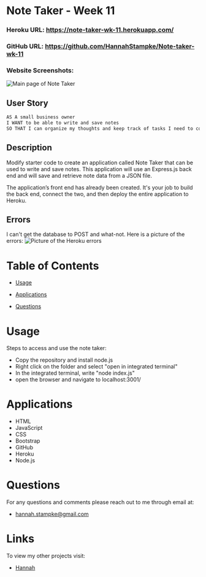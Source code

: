 # Note Taker - Week 11

### Heroku URL: https://note-taker-wk-11.herokuapp.com/
### GitHub URL: https://github.com/HannahStampke/Note-taker-wk-11
### Website Screenshots:
![Main page of Note Taker](./Assets/evidence.png)

## User Story 
```md
AS A small business owner
I WANT to be able to write and save notes
SO THAT I can organize my thoughts and keep track of tasks I need to complete
```

## Description

Modify starter code to create an application called Note Taker that can be used to write and save notes. This application will use an Express.js back end and will save and retrieve note data from a JSON file.

The application’s front end has already been created. It's your job to build the back end, connect the two, and then deploy the entire application to Heroku.

## Errors
I can't get the database to POST and what-not. Here is a picture of the errors:
![Picture of the Heroku errors](./Assets/error-codes.png)

# Table of Contents

- [Usage](#usage)

- [Applications](#applications)

- [Questions](#questions)


# Usage

Steps to access and use the note taker:

- Copy the repository and install node.js
- Right click on the folder and select "open in integrated terminal"
- In the integrated terminal, write "node index.js"
- open the browser and navigate to localhost:3001/


# Applications
- HTML
- JavaScript
- CSS
- Bootstrap
- GitHub
- Heroku
- Node.js


# Questions 
For any questions and comments please reach out to me through email at:
- hannah.stampke@gmail.com


# Links
To view my other projects visit:
- [Hannah](https://github.com/HannahStampke)

